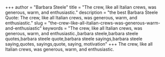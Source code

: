 +++
author = "Barbara Steele"
title = "The crew, like all Italian crews, was generous, warm, and enthusiastic."
description = "the best Barbara Steele Quote: The crew, like all Italian crews, was generous, warm, and enthusiastic."
slug = "the-crew-like-all-italian-crews-was-generous-warm-and-enthusiastic"
keywords = "The crew, like all Italian crews, was generous, warm, and enthusiastic.,barbara steele,barbara steele quotes,barbara steele quote,barbara steele sayings,barbara steele saying,quotes, sayings,quote, saying, motivation"
+++
The crew, like all Italian crews, was generous, warm, and enthusiastic.

